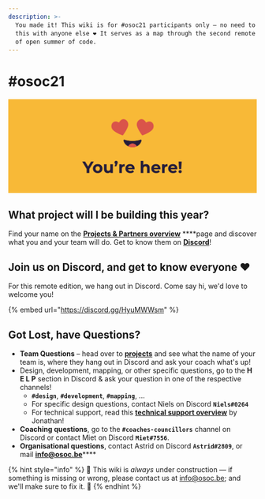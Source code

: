 ```yaml
---
description: >-
  You made it! This wiki is for #osoc21 participants only – no need to share
  this with anyone else ❤ It serves as a map through the second remote edition
  of open summer of code.
---
```


# \#osoc21

![You made it, we&apos;re so happy you are here!](.gitbook/assets/screenshot-2020-06-18-at-14.41.43.png)

## What project will I be building this year?

Find your name on the [**Projects & Partners overview**](projects-partners/projects-partners-overview.md) ****page and discover what you and your team will do. Get to know them on [**Discord**](./#join-us-on-discord-and-get-to-know-everyone)!

## Join us on Discord, and get to know everyone ❤

For this remote edition, we hang out in Discord. Come say hi, we'd love to welcome you!

{% embed url="https://discord.gg/HyuMWWsm" %}

## Got Lost, have Questions?

* **Team Questions** – head over to [**projects**](projects-partners/projects-partners-overview.md) and see what the name of your team is, where they hang out in Discord and ask your coach what's up! 
* Design, development, mapping, or other specific questions, go to the **H E L P** section in Discord & ask your question in one of the respective channels!
  * **`#design`**, **`#development`**, **`#mapping`**, ... 
  * For specific design questions, contact Niels on Discord **`Niels#0264`**
  * For technical support, read this [**technical support overview**](https://github.com/osoc21/technical-support) by Jonathan! 
* **Coaching questions**, go to the **`#coaches-councillors`** channel on Discord or contact Miet on Discord **`Miet#7556`**. 
* **Organisational questions**, contact Astrid on Discord **`Astrid#2809`**, or mail [**info@osoc.be**](mailto:info@osoc.be)\*\*\*\*

{% hint style="info" %}
🚧 This wiki is _always_ under construction — if something is missing or wrong, please contact us at info@osoc.be; and we'll make sure to fix it. 🚧
{% endhint %}

